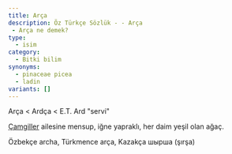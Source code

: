 ```yaml
---
title: Arça
description: Öz Türkçe Sözlük - - Arça 
 - Arça ne demek?
type:
  - isim
category:
  - Bitki bilim
synonyms:
  - pinaceae picea
  - ladin
variants: []
---
```

Arça < Ardça < E.T. Ard "servi"

[Çamgiller](/sozluk/çam) ailesine mensup, iğne yapraklı, her daim yeşil olan ağaç.

Özbekçe archa, Türkmence arça, Kazakça шырша (şırşa)
